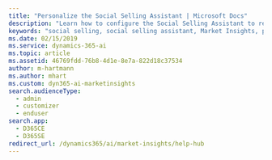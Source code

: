 ```yaml
---
title: "Personalize the Social Selling Assistant | Microsoft Docs"
description: "Learn how to configure the Social Selling Assistant to receive personalized recommendations."
keywords: "social selling, social selling assistant, Market Insights, personalization, social sales"
ms.date: 02/15/2019
ms.service: dynamics-365-ai
ms.topic: article
ms.assetid: 46769fdd-76b8-4d1e-8e7a-822d18c37534
author: m-hartmann
ms.author: mhart
ms.custom: dyn365-ai-marketinsights
search.audienceType: 
  - admin
  - customizer
  - enduser
search.app: 
  - D365CE
  - D365SE
redirect_url: /dynamics365/ai/market-insights/help-hub
---
```

